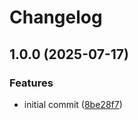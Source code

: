# Changelog

## 1.0.0 (2025-07-17)


### Features

* initial commit ([8be28f7](https://github.com/couckedev/mapper-registry-node/commit/8be28f70a28eac8bd87f79ede96840033b22f0b4))
